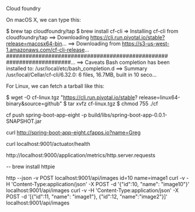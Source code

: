 Cloud foundry

On macOS X, we can type this:

$ brew tap cloudfoundry/tap
$ brew install cf-cli
=> Installing cf-cli from cloudfoundry/tap
==> Downloading
     https://cli.run.pivotal.io/stable?release=macosx64-bin...
==> Downloading from
     https://s3-us-west-1.amazonaws.com/cf-cli-release...
     ##################################################
     ####################...
==> Caveats
     Bash completion has been installed to:
     /usr/local/etc/bash_completion.d
==> Summary
     /usr/local/Cellar/cf-cli/6.32.0: 6 files, 16.7MB,
     built in 10 seco...

For Linux, we can fetch a tarball like this:

$ wget -O cf-linux.tgz "https://cli.run.pivotal.io/stable?
  release=linux64-binary&source=github"
$ tar xvfz cf-linux.tgz
$ chmod 755 ./cf



cf push spring-boot-app-eight -p build/libs/spring-boot-app-0.0.1-SNAPSHOT.jar

curl http://spring-boot-app-eight.cfapps.io?name=Greg

curl localhost:9001/actuator/health

http://localhost:9000/application/metrics/http.server.requests

--
brew install httpie

http --json -v POST localhost:9001/api/images id=10 name=image1
curl -v -H 'Content-Type:application/json' -X POST -d '{"id":10, "name": "image10"}' localhost:9001/api/images
curl -v -H 'Content-Type:application/json' -X POST -d '[{"id":11, "name": "image1"}, {"id":12, "name":"image2"}]' localhost:9001/api/images